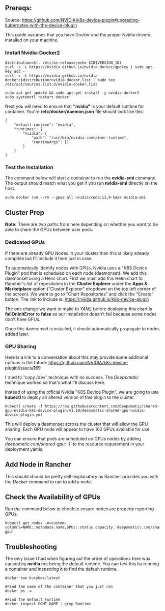 ## Prereqs:
Source: https://github.com/NVIDIA/k8s-device-plugin#upgrading-kubernetes-with-the-device-plugin

This guide assumes that you have Docker and the proper Nvidia drivers installed on your machine.

### Install Nvidia-Docker2

```{bash}
distribution=$(. /etc/os-release;echo $ID$VERSION_ID)
curl -s -L https://nvidia.github.io/nvidia-docker/gpgkey | sudo apt-key add -
curl -s -L https://nvidia.github.io/nvidia-docker/$distribution/nvidia-docker.list | sudo tee /etc/apt/sources.list.d/nvidia-docker.list

sudo apt-get update && sudo apt-get install -y nvidia-docker2
sudo systemctl restart docker
```

Next you will need to ensure that **"nvidia"** is your default runtime for container. You're **/etc/docker/daemon.json** file should look like this:

```{json}
{
    "default-runtime": "nvidia",
    "runtimes": {
        "nvidia": {
            "path": "/usr/bin/nvidia-container-runtime",
            "runtimeArgs": []
        }
    }
}
```

### Test the Installation

The command below will start a container to run the **nvidia-smi** command. The output should match what you get if you run **nvidia-smi** directly on the host.

```{bash}
sudo docker run --rm --gpus all nvidia/cuda:11.0-base nvidia-smi
```

## Cluster Prep
**Note:** There are two paths from here depending on whether you want to be able to share the GPUs between user pods.

### Dedicated GPUs
If there are already GPU Nodes in your cluster than this is likely already complete but I'll include it here just in case. 

To automatically identify nodes with GPUs, Nvidia uses a "K8S Device Plugin" pod that is scheduled on each node (daemonset). We add this daemonset using a Helm chart. First we must add this Helm chart to Rancher's list of repositories in the **Cluster Explorer** under the **Apps & Marketplace** option ("Cluster Explorer" dropdown on the top left corner of the screen). We want to go to "Chart Repositories" and click the "Create" button. The link to include is: https://nvidia.github.io/k8s-device-plugin

The one change we want to make to *YAML* before deploying this chart is **failOnInitError** to **false** so our installation doesn't fail because some nodes don't have GPUs.

Once this daemonset is installed, it should automatically propagate to nodes added later.

### GPU Sharing

Here is a link to a conversation about this may provide some additional options in the future: https://github.com/NVIDIA/k8s-device-plugin/issues/169

I tried to "copy /dev" technique with no success. The *Deepomatic* technique worked so that's what I'll discuss here.

Instead of using the official Nvidia "K8S Device Plugin", we are going to use **kubectl** to deploy an altered version of this plugin to the cluster.

```{bash}
kubectl create -f https://raw.githubusercontent.com/Deepomatic/shared-gpu-nvidia-k8s-device-plugin/v1.10/deepomatic-shared-gpu-nvidia-device-plugin.yml
```

This will deploy a daemonset across the cluster that will allow the GPU sharing. Each GPU node will appear to have 100 GPUs available for use.

You can ensure that pods are scheduled on GPUs nodes by adding *deepomatic.com/shared-gpu: '1'* to the resource requirement in your deployment yamls.

## Add Node in Rancher
This should should be pretty self-explanatory as Rancher provides you with the *Docker* command to run to add a node.

## Check the Availability of GPUs
Run the command below to check to ensure nodes are properly reporting GPUs.

```{bash}
kubectl get nodes -o=custom-columns=NAME:.metadata.name,GPUs:.status.capacity.'deepomatic\.com/shared-gpu'
```
## Troubleshooting
The only issue I had when figuring out the order of operations here was caused by **nvidia** not being the default runtime. You can test this by running a container and *inspecting* it to find the default runtime.

```{bash}
docker run busybox:latest

#Find the name of the container that you just ran
docker ps -a

#Find the default runtime
docker inspect CONT_NAME | grep Runtime